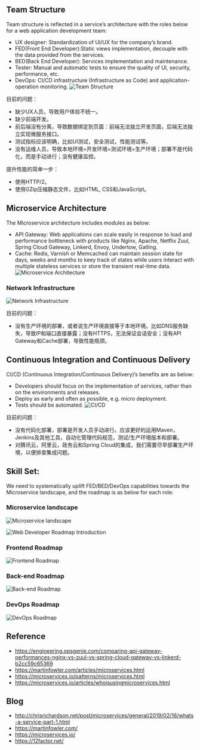 ## Team Structure
Team structure is reflected in a service’s architecture with the roles below for a web application development team: 
* UX designer: Standardization of UI/UX for the company’s brand.
* FED(Front End Developer):Static views implementation, decouple with the data provided from the services. 
* BED(Back End Developer): Services implementation and maintenance.
* Tester: Manual and automatic tests to ensure the quality of UI, security, performance, etc. 
* DevOps: CI/CD infrastructure (Infrastructure as Code) and application-operation monitoring.
![Team Structure](./images/team-structure.png)

目前的问题：
* 缺少UX人员，导致用户体验不统一。
* 缺少前端开发。
* 前后端没有分离，导致数据绑定到页面：前端无法独立开发页面，后端无法独立实现微服务接口。
* 测试指标应该明确，比如UI测试，安全测试，性能测试等。
* 没有运维人员，导致本地环境=开发环境=测试环境=生产环境；部署不是代码化，而是手动进行；没有健康监控。

提升性能的简单一步：
* 使用HTTP/2。
* 使用GZip压缩静态文件，比如HTML, CSS和JavaScript。


## Microservice Architecture
The Microservice architecture includes modules as below:
* API Gateway: Web applications can scale easily in response to load and performance bottleneck with products like Nginx, Apache, Netflix Zuul, Spring Cloud Gateway, Linkerd, Envoy, Undertow, Gatling.
* Cache: Redis, Varnish or Memcached can maintain session state for days, weeks and months to keey track of states while users interact with multiple stateless services or store the transient real-time data. 
![Microservice Architecture](./images/Microservice_Architecture.png)

### Network Infrastructure 
![Network Infrastructure](./images/network-infrastructure.jpg)

目前的问题：
* 没有生产环境的部署，或者说生产环境直接等于本地环境。比如DNS服务缺失，导致IP和端口直接暴露；没有HTTPS，无法保证会话安全；没有API Gateway和Cache部署，导致性能瓶颈。

## Continuous Integration and Continuous Delivery
CI/CD (Continuous Integration/Continuous Delivery)’s benefits are as below:
* Developers should focus on the implementation of services, rather than on the environments and releases.
* Deploy as early and often as possible, e.g. micro deployment.
* Tests should be automated.
![CI/CD](./images/continuous-delivery.png)

目前的问题：
* 没有代码化部署，部署是开发人员手动进行。应该更好的运用Maven，Jenkins及其他工具，自动化管理代码规范，测试/生产环境版本和部署。
* 对腾讯云，阿里云，政务云和Spring Cloud的集成，我们需要尽早部署生产环境，以便排查集成问题。

## Skill Set:
We need to systematically uplift FED/BED/DevOps capabilities towards the Microservice landscape, and the roadmap is as below for each role:

### Microservice landscape
![Microservice landscape](./images/PatternsRelatedToMicroservices.jpg)

![Web Developer Roadmap Introduction](./images/intro.png)

### Frontend Roadmap
![Frontend Roadmap](./images/frontend.png)

### Back-end Roadmap
![Back-end Roadmap](./images/backend.png)

### DevOps Roadmap
![DevOps Roadmap](./images/devops.png)

## Reference
* https://engineering.opsgenie.com/comparing-api-gateway-performances-nginx-vs-zuul-vs-spring-cloud-gateway-vs-linkerd-b2cc59c65369
* https://martinfowler.com/articles/microservices.html
* https://microservices.io/patterns/microservices.html
* https://microservices.io/articles/whoisusingmicroservices.html

## Blog
* http://chrisrichardson.net/post/microservices/general/2019/02/16/whats-a-service-part-1.html
* https://martinfowler.com/
* https://microservices.io/
* https://12factor.net/
